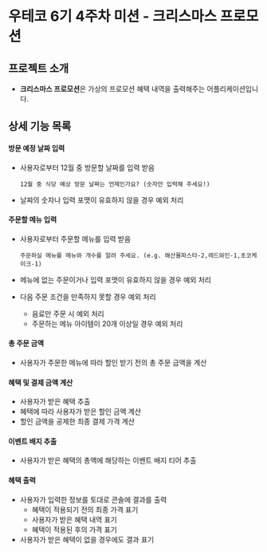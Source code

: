 # 우테코 6기 4주차 미션 - 크리스마스 프로모션

## 프로젝트 소개

- **크리스마스 프로모션**은 가상의 프로모션 혜택 내역을 출력해주는 어플리케이션입니다.

## 상세 기능 목록

#### 방문 예정 날짜 입력

- 사용자로부터 12월 중 방문할 날짜를 입력 받음

  ```
  12월 중 식당 예상 방문 날짜는 언제인가요? (숫자만 입력해 주세요!)
  ```

- 날짜의 숫자나 입력 포맷이 유효하지 않을 경우 예외 처리

#### 주문할 메뉴 입력

- 사용자로부터 주문할 메뉴를 입력 받음

  ```
  주문하실 메뉴를 메뉴와 개수를 알려 주세요. (e.g. 해산물파스타-2,레드와인-1,초코케이크-1)
  ```

- 메뉴에 없는 주문이거나 입력 포맷이 유효하지 않을 경우 예외 처리
- 다음 주문 조건을 만족하지 못할 경우 예외 처리
  - 음료만 주문 시 예외 처리
  - 주문하는 메뉴 아이템이 20개 이상일 경우 예외 처리

#### 총 주문 금액

- 사용자가 주문한 메뉴에 따라 할인 받기 전의 총 주문 금액을 계산

#### 혜택 및 결제 금액 계산

- 사용자가 받은 혜택 추출
- 혜택에 따라 사용자가 받은 할인 금액 계산
- 할인 금액을 공제한 최종 결제 가격 계산

#### 이벤트 배지 추출

- 사용자가 받은 혜택의 총액에 해당하는 이벤트 배지 티어 추출

#### 혜택 출력

- 사용자가 입력한 정보를 토대로 콘솔에 결과를 출력
  - 혜택이 적용되기 전의 최종 가격 표기
  - 사용자가 받은 혜택 내역 표기
  - 혜택이 적용된 후의 가격 표기
- 사용자가 받은 혜택이 없을 경우에도 결과 표기